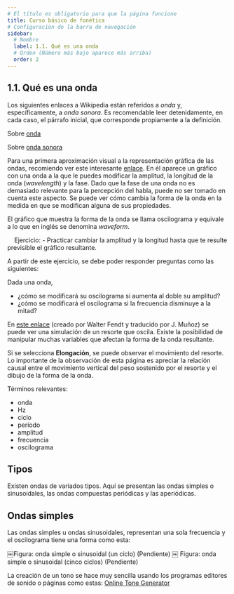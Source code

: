 ```yaml
---
# El título es obligatorio para que la página funcione
title: Curso básico de fonética 
# Configuracion de la barra de navegación
sidebar:
  # Nombre
  label: 1.1. Qué es una onda
  # Orden (Número más bajo aparece más arriba)
  order: 2
---
```


## 1.1. Qué es una onda
  
  Los siguientes enlaces a Wikipedia están referidos a *onda* y, específicamente, a *onda sonora*. Es recomendable leer detenidamente, en cada caso, el párrafo inicial, que corresponde propiamente a la definición.

  Sobre [onda](https://es.wikipedia.org/wiki/Onda)

  Sobre [onda sonora](http://es.wikipedia.org/wiki/Onda_sonora)

Para una primera aproximación visual a la representación gráfica de las ondas, recomiendo ver este interesante [enlace](http://zonalandeducation.com/mstm/physics/waves/introduction/introductionWaves.html). En él aparece un gráfico con una onda a la que le puedes modificar la amplitud, la longitud de la onda (*wavelength*) y la fase. Dado que la fase de una onda no es demasiado relevante para la percepción del habla, puede no ser tomado en cuenta este aspecto. Se puede ver cómo cambia la forma de la onda en la medida en que se modifican alguna de sus propiedades.

El gráfico que muestra la forma de la onda se llama oscilograma y equivale a lo que en inglés se denomina *waveform*.

    Ejercicio:
    - Practicar cambiar la amplitud y la longitud hasta que te resulte previsible el gráfico resultante.

A partir de este ejercicio, se debe poder responder preguntas como las siguientes:

Dada una onda,

- ¿cómo se modificará su oscilograma si aumenta al doble su amplitud?
- ¿cómo se modificará el oscilograma si la frecuencia disminuye a la mitad?

En [este enlace](http://www.walter-fendt.de/html5/phes/springpendulum_es.htm) (creado por Walter Fendt y traducido por J. Muñoz) se puede ver una simulación de un resorte que oscila. Existe la posibilidad de manipular muchas variables que afectan la forma de la onda resultante.

Si se selecciona **Elongación**, se puede observar el movimiento del resorte. Lo importante de la observación de esta página es apreciar la relación causal entre el movimiento vertical del peso sostenido por el resorte y el dibujo de la forma de la onda.

Términos relevantes: 
- onda
- Hz
- ciclo
- período
- amplitud
- frecuencia
- oscilograma

## Tipos
  Existen ondas de variados tipos. Aquí se presentan las ondas simples o sinusoidales, las ondas compuestas periódicas y las aperiódicas.

## Ondas simples
Las ondas simples u ondas sinusoidales, representan una sola frecuencia y el oscilograma tiene una forma como esta:

￼Figura: onda simple o sinusoidal (un ciclo)
(Pendiente)
￼
Figura: onda simple o sinusoidal (cinco ciclos)
(Pendiente)

La creación de un tono se hace muy sencilla usando los programas editores de sonido o páginas como estas:
[Online Tone Generator](https://www.onlinemictest.com/es/tone-generator/)
